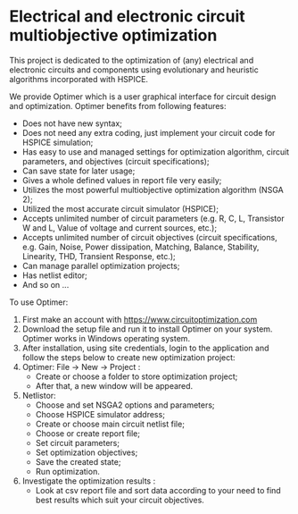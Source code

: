 # Electrical and electronic circuit multiobjective optimization
This project is dedicated to the optimization of (any) electrical and electronic circuits and components using evolutionary and heuristic algorithms incorporated with HSPICE.

We provide Optimer which is a user graphical interface for circuit design and optimization. Optimer benefits from following features:
   - Does not have new syntax;
   - Does not need any extra coding, just implement your circuit code for HSPICE simulation;
   - Has easy to use and managed settings for optimization algorithm, circuit parameters, and objectives (circuit specifications);
   - Can save state for later usage;
   - Gives a whole defined values in report file very easily;
   - Utilizes the most powerful multiobjective optimization algorithm (NSGA 2);
   - Utilized the most accurate circuit simulator (HSPICE);
   - Accepts unlimited number of circuit parameters (e.g. R, C, L, Transistor W and L, Value of voltage and current sources, etc.);
   - Accepts unlimited number of circuit objectives (circuit specifications, e.g. Gain, Noise, Power dissipation, Matching, Balance, Stability, Linearity, THD, Transient Response, etc.);
   - Can manage parallel optimization projects;
   - Has netlist editor;
   - And so on ...

To use Optimer:
   1. First make an account with https://www.circuitoptimization.com
   2. Download the setup file and run it to install Optimer on your system. Optimer works in Windows operating system.
   3. After installation, using site credentials, login to the application and follow the steps below to create new optimization project:
   4. Optimer: File -> New -> Project :
      - Create or choose a folder to store optimization project;
      - After that, a new window will be appeared.
   5. Netlistor:
      - Choose and set NSGA2 options and parameters;
      - Choose HSPICE simulator address;
      - Create or choose main circuit netlist file;
      - Choose or create report file;
      - Set circuit parameters;
      - Set optimization objectives;
      - Save the created state;
      - Run optimization.
   6. Investigate the optimization results :
      - Look at csv report file and sort data according to your need to find best results which suit your circuit objectives.
